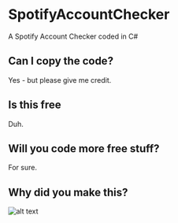 # SpotifyAccountChecker
A Spotify Account Checker coded in C#
## Can I copy the code?
Yes - but please give me credit.
## Is this free
Duh.
## Will you code more free stuff?
For sure.
## Why did you make this?
![alt text](https://github.com/RaghavJH/SpotifyAccountChecker/blob/master/music_for_everyone.png?raw=true)
